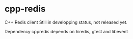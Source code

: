 cpp-redis
=========

C++ Redis client
Still in developping status, not released yet.

Dependency
cppredis depends on hiredis, gtest and libevent
